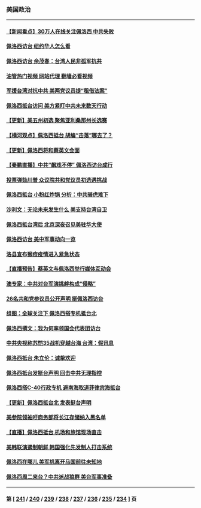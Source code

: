 ### 美国政治
---
#### [【新闻看点】30万人在线关注佩洛西 中共失败](../../pages/ncid1078159/n13794183.md?08032045) 
#### [佩洛西访台 纽约华人怎么看](../../pages/ncid1078159/n13794402.md?08032045) 
#### [佩洛西访台 余茂春：台湾人民非孤军抗共](../../pages/ncid1078159/n13794306.md?08032045) 
#### [油管热门视频 网站代理 翻墙必看视频](http://209.222.30.114:81/youtube.html?08032045)
#### [军援台湾对抗中共 美两党议员提“租借法案”](../../pages/ncid1078159/n13794299.md?08032045) 
#### [佩洛西抵台访问 美方紧盯中共未来数天行动](../../pages/ncid1078159/n13794244.md?08032045) 
#### [【更新】美五州初选 聚焦亚利桑那州长选赛](../../pages/ncid1078159/n13794067.md?08032045) 
#### [【横河观点】佩洛西抵台 胡编“击落”哪去了？](../../pages/ncid1078159/n13794186.md?08032045) 
#### [【更新】佩洛西将和蔡英文会面](../../pages/ncid1078159/n13794177.md?08032045) 
#### [【秦鹏直播】中共“飙戏不停” 佩洛西访台成行](../../pages/ncid1078159/n13793517.md?08032045) 
#### [投票弹劾川普 众议院共和党议员初选遇挑战](../../pages/ncid1078159/n13794066.md?08032045) 
#### [佩洛西抵台 小粉红炸锅 分析：中共骑虎难下](../../pages/ncid1078159/n13794147.md?08032045) 
#### [沙利文：无论未来发生什么 美支持台湾自卫](../../pages/ncid1078159/n13794164.md?08032045) 
#### [佩洛西抵台湾后 北京深夜召见美驻华大使](../../pages/ncid1078159/n13794155.md?08032045) 
#### [佩洛西访台 美中军事动向一览](../../pages/ncid1078159/n13794165.md?08032045) 
#### [洛县宣布猴痘疫情进入紧急状态](../../pages/ncid1078159/n13794174.md?08032045) 
#### [【直播预告】蔡英文与佩洛西举行媒体互动会](../../pages/ncid1078159/n13794125.md?08032045) 
#### [澳专家：中共对台军演挑衅构成“侵略”](../../pages/ncid1078159/n13794132.md?08032045) 
#### [26名共和党参议员公开声明 挺佩洛西访台](../../pages/ncid1078159/n13794116.md?08032045) 
#### [组图：全球关注下 佩洛西搭专机抵台北](../../pages/ncid1078159/n13794104.md?08032045) 
#### [佩洛西撰文：我为何率领国会代表团访台](../../pages/ncid1078159/n13794094.md?08032045) 
#### [中共央视称苏恺35战机穿越台海 台湾：假讯息](../../pages/ncid1078159/n13794103.md?08032045) 
#### [佩洛西抵台 朱立伦：诚挚欢迎](../../pages/ncid1078159/n13794087.md?08032045) 
#### [佩洛西抵台发挺台声明 回击中共无理指控](../../pages/ncid1078159/n13794082.md?08032045) 
#### [佩洛西搭C-40行政专机 避南海取道菲律宾海抵台](../../pages/ncid1078159/n13794075.md?08032045) 
#### [【更新】佩洛西抵台北 发表挺台声明](../../pages/ncid1078159/n13794061.md?08032045) 
#### [美参院领袖吁商务部将长江存储纳入黑名单](../../pages/ncid1078159/n13793994.md?08032045) 
#### [【直播】佩洛西抵台 机场和旅馆现场直击](../../pages/ncid1078159/n13794023.md?08032045) 
#### [美韩联演遏制朝鲜 韩国强化先发制人打击系统](../../pages/ncid1078159/n13794002.md?08032045) 
#### [佩洛西在哪儿 美军机离开马国前往未知地](../../pages/ncid1078159/n13794003.md?08032045) 
#### [佩洛西周二来台？中共派战狼群 美台军事准备](../../pages/ncid1078159/n13793887.md?08032045) 

---
#### 第 [ [241](./241.md?08032045) / [240](./240.md?08032045) / [239](./239.md?08032045) / [238](./238.md?08032045) / [237](./237.md?08032045) / [236](./236.md?08032045) / [235](./235.md?08032045) / [234](./234.md?08032045) ] 页
